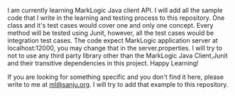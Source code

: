I am currently learning MarkLogic Java client API. I will add all the sample code that I write in the learning and testing process to this repository. One class and it's test cases would cover one and only one concept. Every method will be tested using Junit, however, all the test cases would be integration test cases. The code expect MarkLogic application server at localhost:12000, you may change that in the server.properties. I will try to not to use any third party library other than the MarkLogic Java Client,Junit and their transitive dependencies in this project. Happy Learning!

If you are looking for something specific and you don't find it here, please write to me at ml@sanju.org. I will try to add that example to this repository.
